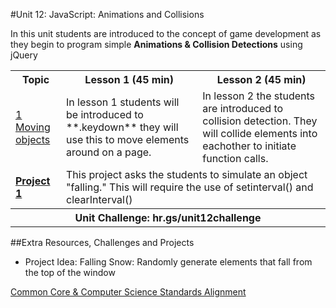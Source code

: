 #Unit 12: JavaScript: Animations and Collisions

In this unit students are introduced to the concept of game development as they begin to program simple **Animations & Collision Detections** using jQuery <table>
<tr>
	<th>Topic</th>
	<th>Lesson 1 (45 min)</th>
	<th>Lesson 2 (45 min)</th>
</tr>
<tr>
	<td><a href="topics/topic1">1 Moving objects</a></td>
	<td>In lesson 1 students will be introduced to **.keydown** they will use this to move elements around on a page.</td>
	<td>In lesson 2 the students are introduced to collision detection. They will collide elements into eachother to initiate function calls.</td>
</tr>
<tr>
	<td><strong><a href="projects/project1">Project 1</a></strong></td>
	<td colspan="2">This project asks the students to simulate an object "falling." This will require the use of setinterval() and clearInterval()  </td>
</tr>
<tr>
	<th align="center" colspan="3">Unit Challenge: hr.gs/unit12challenge </th>
</tr>
</table>


##Extra Resources, Challenges and Projects


* Project Idea: Falling Snow: Randomly generate elements that fall from the top of the window  

[Common Core & Computer Science Standards Alignment](csStandards.md)



